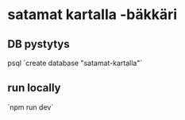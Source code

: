 # satamat kartalla -bäkkäri

## DB pystytys

psql ´create database "satamat-kartalla"´

## run locally

´npm run dev´
